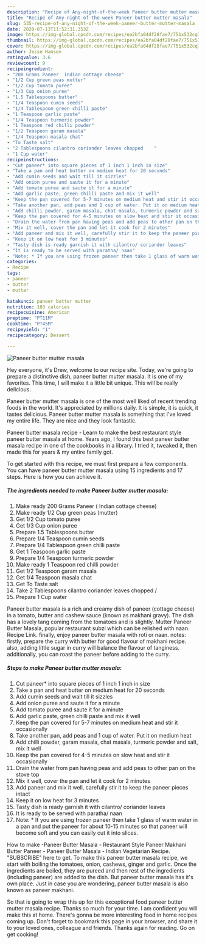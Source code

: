 ```yaml
---
description: "Recipe of Any-night-of-the-week Paneer butter mutter masala"
title: "Recipe of Any-night-of-the-week Paneer butter mutter masala"
slug: 535-recipe-of-any-night-of-the-week-paneer-butter-mutter-masala
date: 2020-07-13T11:52:31.353Z
image: https://img-global.cpcdn.com/recipes/ea2bfa04df28fae7/751x532cq70/paneer-butter-mutter-masala-recipe-main-photo.jpg
thumbnail: https://img-global.cpcdn.com/recipes/ea2bfa04df28fae7/751x532cq70/paneer-butter-mutter-masala-recipe-main-photo.jpg
cover: https://img-global.cpcdn.com/recipes/ea2bfa04df28fae7/751x532cq70/paneer-butter-mutter-masala-recipe-main-photo.jpg
author: Jesse Hansen
ratingvalue: 3.6
reviewcount: 9
recipeingredient:
- "200 Grams Paneer  Indian cottage cheese"
- "1/2 Cup green peas mutter"
- "1/2 Cup tomato puree"
- "1/3 Cup onion puree"
- "1.5 Tablespoons butter"
- "1/4 Teaspoon cumin seeds"
- "1/4 Tablespoon green chilli paste"
- "1 Teaspoon garlic paste"
- "1/4 Teaspoon turmeric powder"
- "1 Teaspoon red chilli powder"
- "1/2 Teaspoon garam masala"
- "1/4 Teaspoon masala chat"
- "To Taste salt"
- "2 Tablespoons cilantro coriander leaves chopped    "
- "1 Cup water"
recipeinstructions:
- "Cut paneer* into square pieces of 1 inch 1 inch in size"
- "Take a pan and heat butter on medium heat for 20 seconds"
- "Add cumin seeds and wait till it sizzles"
- "Add onion puree and saute it for a minute"
- "Add tomato puree and saute it for a minute"
- "Add garlic paste, green chilli paste and mix it well"
- "Keep the pan covered for 5-7 minutes on medium heat and stir it occasionally"
- "Take another pan, add peas and 1 cup of water. Put it on medium heat"
- "Add chilli powder, garam masala, chat masala, turmeric powder and salt, mix it well"
- "Keep the pan covered for 4-5 minutes on slow heat and stir it occasionally"
- "Drain the water from pan having peas and add peas to other pan on the stove top"
- "Mix it well, cover the pan and let it cook for 2 minutes"
- "Add paneer and mix it well, carefully stir it to keep the paneer pieces intact"
- "Keep it on low heat for 3 minutes"
- "Tasty dish is ready garnish it with cilantro/ coriander leaves"
- "It is ready to be served with paratha/ naan"
- "Note: * If you are using frozen paneer then take 1 glass of warm water in a pan and put the paneer for about 10-15 minutes so that paneer will become soft and you can easily cut it into slices."
categories:
- Recipe
tags:
- paneer
- butter
- mutter

katakunci: paneer butter mutter 
nutrition: 103 calories
recipecuisine: American
preptime: "PT11M"
cooktime: "PT45M"
recipeyield: "1"
recipecategory: Dessert

---
```



![Paneer butter mutter masala](https://img-global.cpcdn.com/recipes/ea2bfa04df28fae7/751x532cq70/paneer-butter-mutter-masala-recipe-main-photo.jpg)

Hey everyone, it's Drew, welcome to our recipe site. Today, we're going to prepare a distinctive dish, paneer butter mutter masala. It is one of my favorites. This time, I will make it a little bit unique. This will be really delicious.

Paneer butter mutter masala is one of the most well liked of recent trending foods in the world. It's appreciated by millions daily. It is simple, it is quick, it tastes delicious. Paneer butter mutter masala is something that I've loved my entire life. They are nice and they look fantastic.

Paneer butter masala recipe - Learn to make the best restaurant style paneer butter masala at home. Years ago, I found this best paneer butter masala recipe in one of the cookbooks in a library. I tried it, tweaked it, then made this for years &amp; my entire family got.


To get started with this recipe, we must first prepare a few components. You can have paneer butter mutter masala using 15 ingredients and 17 steps. Here is how you can achieve it.

<!--inarticleads1-->

##### The ingredients needed to make Paneer butter mutter masala:

1. Make ready 200 Grams Paneer ( Indian cottage cheese)
1. Make ready 1/2 Cup green peas (mutter)
1. Get 1/2 Cup tomato puree
1. Get 1/3 Cup onion puree
1. Prepare 1.5 Tablespoons butter
1. Prepare 1/4 Teaspoon cumin seeds
1. Prepare 1/4 Tablespoon green chilli paste
1. Get 1 Teaspoon garlic paste
1. Prepare 1/4 Teaspoon turmeric powder
1. Make ready 1 Teaspoon red chilli powder
1. Get 1/2 Teaspoon garam masala
1. Get 1/4 Teaspoon masala chat
1. Get To Taste salt
1. Take 2 Tablespoons cilantro coriander leaves chopped    /
1. Prepare 1 Cup water


Paneer butter masala is a rich and creamy dish of paneer (cottage cheese) in a tomato, butter and cashew sauce (known as makhani gravy). The dish has a lovely tang coming from the tomatoes and is slightly. Mutter Paneer Butter Masala, popular restaurant subzi which can be relished with naan. Recipe Link. finally, enjoy paneer butter masala with roti or naan. notes: firstly, prepare the curry with butter for good flavour of makhani recipe. also, adding little sugar in curry will balance the flavour of tanginess. additionally, you can roast the paneer before adding to the curry. 

<!--inarticleads2-->

##### Steps to make Paneer butter mutter masala:

1. Cut paneer* into square pieces of 1 inch 1 inch in size
1. Take a pan and heat butter on medium heat for 20 seconds
1. Add cumin seeds and wait till it sizzles
1. Add onion puree and saute it for a minute
1. Add tomato puree and saute it for a minute
1. Add garlic paste, green chilli paste and mix it well
1. Keep the pan covered for 5-7 minutes on medium heat and stir it occasionally
1. Take another pan, add peas and 1 cup of water. Put it on medium heat
1. Add chilli powder, garam masala, chat masala, turmeric powder and salt, mix it well
1. Keep the pan covered for 4-5 minutes on slow heat and stir it occasionally
1. Drain the water from pan having peas and add peas to other pan on the stove top
1. Mix it well, cover the pan and let it cook for 2 minutes
1. Add paneer and mix it well, carefully stir it to keep the paneer pieces intact
1. Keep it on low heat for 3 minutes
1. Tasty dish is ready garnish it with cilantro/ coriander leaves
1. It is ready to be served with paratha/ naan
1. Note: * If you are using frozen paneer then take 1 glass of warm water in a pan and put the paneer for about 10-15 minutes so that paneer will become soft and you can easily cut it into slices.


How to make -Paneer Butter Masala - Restaurant Style Paneer Makhani Butter Paneer - Paneer Butter Masala - Indian Vegetarian Recipe. &#34;SUBSCRIBE&#34; here to get. To make this paneer butter masala recipe, we start with boiling the tomatoes, onion, cashews, ginger and garlic. Once the ingredients are boiled, they are pureed and then rest of the ingredients (including paneer) are added to the dish. But paneer butter masala has it&#39;s own place. Just in case you are wondering, paneer butter masala is also known as paneer makhani. 

So that is going to wrap this up for this exceptional food paneer butter mutter masala recipe. Thanks so much for your time. I am confident you will make this at home. There's gonna be more interesting food in home recipes coming up. Don't forget to bookmark this page in your browser, and share it to your loved ones, colleague and friends. Thanks again for reading. Go on get cooking!
